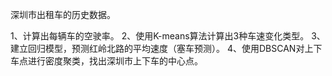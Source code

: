 深圳市出租车的历史数据。

1、计算出每辆车的空驶率。
2、使用K-means算法计算出3种车速变化类型。
3、建立回归模型，预测红岭北路的平均速度（塞车预测）。
4、使用DBSCAN对上下车点进行密度聚类，找出深圳市上下车的中心点。